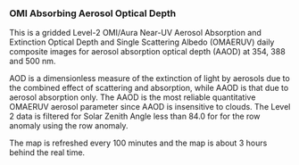 ### OMI Absorbing Aerosol Optical Depth  

This is a gridded Level-2 OMI/Aura Near-UV Aerosol Absorption and Extinction Optical Depth and Single Scattering Albedo (OMAERUV) daily composite images for aerosol absorption optical depth (AAOD) at 354, 388 and 500 nm.

AOD is a dimensionless measure of the extinction of light by aerosols due to the combined effect of scattering and absorption, while AAOD is that due to aerosol absorption only. The AAOD is the most reliable quantitative OMAERUV aerosol parameter since AAOD is insensitive to clouds. The Level 2 data is filtered for Solar Zenith Angle less than 84.0 for for the row anomaly using the row anomaly.

The map is refreshed every 100 minutes and the map is about 3 hours behind the real time.
